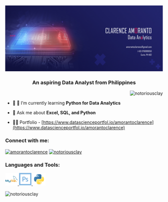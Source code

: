 ![Header](https://github.com/notoriousclay/notoriousclay/blob/main/cover_banner.png)

<h3 align="center">An aspiring Data Analyst from Philippines</h3>

<p align="right"> <img src="https://komarev.com/ghpvc/?username=notoriousclay&label=Profile%20views&color=0e75b6&style=flat" alt="notoriousclay" /> </p>

- 🌱 :book: I’m currently learning **Python for Data Analytics**

- 💬 Ask me about **Excel, SQL, and Python**

- 👨‍💻 Portfolio - [https://www.datascienceportfol.io/amorantoclarence](https://www.datascienceportfol.io/amorantoclarence)

<h3 align="left">Connect with me:</h3>
<p align="left">
<a href="https://linkedin.com/in/amorantoclarence" target="blank"><img align="center" src="https://raw.githubusercontent.com/rahuldkjain/github-profile-readme-generator/master/src/images/icons/Social/linked-in-alt.svg" alt="amorantoclarence" height="30" width="40" /></a>
<a href="https://instagram.com/notoriousclay" target="blank"><img align="center" src="https://raw.githubusercontent.com/rahuldkjain/github-profile-readme-generator/master/src/images/icons/Social/instagram.svg" alt="notoriousclay" height="30" width="40" /></a>
</p>

<h3 align="left">Languages and Tools:</h3>
<p align="left"> <a href="https://www.mysql.com/" target="_blank" rel="noreferrer"> <img src="https://raw.githubusercontent.com/devicons/devicon/master/icons/mysql/mysql-original-wordmark.svg" alt="mysql" width="40" height="40"/> </a> <a href="https://www.photoshop.com/en" target="_blank" rel="noreferrer"> <img src="https://raw.githubusercontent.com/devicons/devicon/master/icons/photoshop/photoshop-line.svg" alt="photoshop" width="40" height="40"/> </a> <a href="https://www.python.org" target="_blank" rel="noreferrer"> <img src="https://raw.githubusercontent.com/devicons/devicon/master/icons/python/python-original.svg" alt="python" width="40" height="40"/> </a> </p>

<p><img align="center" src="https://github-readme-stats.vercel.app/api/top-langs?username=notoriousclay&show_icons=true&locale=en&layout=compact" alt="notoriousclay" /></p>
